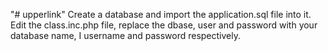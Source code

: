 "# upperlink" 
Create a database and import the application.sql file into it. 
Edit the class.inc.php file, replace the dbase, user and password with your database name, I username and password respectively. 
